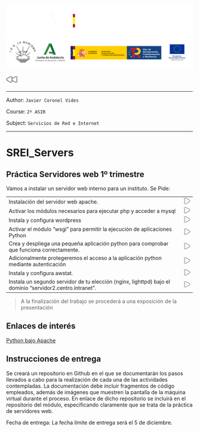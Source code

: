 ![](/.resGen/_bannerD.png#gh-dark-mode-only)
![](/.resGen/_bannerL.png#gh-light-mode-only)

<a href="/Tema2/readme.md"><img src="/.resGen/_back.svg" width="30"></a>

---

Author: `Javier Coronel Vides`

Course: `2º ASIR`

Subject: `Servicios de Red e Internet`

---

# SREI_Servers

## Práctica Servidores web 1º trimestre 

Vamos a instalar un servidor web interno para un instituto. Se Pide:

|||
|--|--|
| Instalación del servidor web apache. | [<img src="/.resGen/_arrow.svg" width="30">](md/1.md) |
| Activar los módulos necesarios para ejecutar php y acceder a mysql | [<img src="/.resGen/_arrow.svg" width="30">](md/2.md) |
| Instala y configura wordpress | [<img src="/.resGen/_arrow.svg" width="30">](md/3.md) |
| Activar el módulo “wsgi” para permitir la ejecución de aplicaciones Python | [<img src="/.resGen/_arrow.svg" width="30">](md/4.md) |
| Crea y despliega una pequeña aplicación python para comprobar que funciona correctamente. | [<img src="/.resGen/_arrow.svg" width="30">](md/5.md) |
| Adicionalmente protegeremos el acceso a la aplicación python mediante autenticación | [<img src="/.resGen/_arrow.svg" width="30">](md/6.md) |
| Instala y configura awstat. | [<img src="/.resGen/_arrow.svg" width="30">](md/7.md) |
| Instala un segundo servidor de tu elección (nginx, lighttpd) bajo el dominio “servidor2.centro.intranet”. | [<img src="/.resGen/_arrow.svg" width="30">](md/8.md) |

> A la finalización del trabajo se procederá a una exposición de la presentación

## Enlaces de interés

[Python bajo Apache](https://uniwebsidad.com/libros/python/capitulo-13/python-bajo-apache)


## Instrucciones de entrega
Se creará un repositorio en Github en el que se documentarán los pasos llevados a cabo para la realización de cada una de las actividades contempladas. La documentación debe incluir fragmentos de código empleados, además de imágenes que muestren la pantalla de la máquina virtual durante el proceso.
En enlace de dicho repositorio se incluirá en el repositorio del módulo, especificando claramente que se trata de la práctica de servidores web.

Fecha de entrega: La fecha límite de entrega será el 5 de diciembre.
